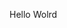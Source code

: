 Hello Wolrd




















































































































































































































































































































































































































































































































































































































































































































































































































































































































































































































































































































































































































































































































































































































































































































































































































































































































































































































































































































































































































































































































































































































































































































































































